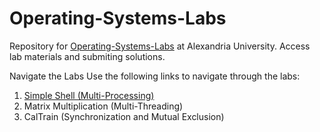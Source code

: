 # Operating-Systems-Labs
Repository for [Operating-Systems-Labs](https://github.com/AhmedSamymoh/Operating-Systems-Labs) at Alexandria University. Access lab materials and submiting solutions.


Navigate the Labs
Use the following links to navigate through the labs:

1. [Simple Shell (Multi-Processing)](/Labs/lab1/Simple%20Shell%20(Multi-Processing))
2. Matrix Multiplication (Multi-Threading)
3. CalTrain (Synchronization and Mutual Exclusion)

